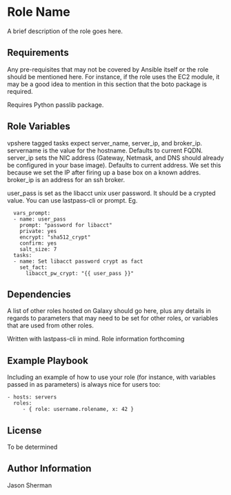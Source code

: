 Role Name
=========

A brief description of the role goes here.

Requirements
------------

Any pre-requisites that may not be covered by Ansible itself or the role should be mentioned here. For instance, if the role uses the EC2 module, it may be a good idea to mention in this section that the boto package is required.

Requires Python passlib package.

Role Variables
--------------

vpshere tagged tasks expect server_name, server_ip, and broker_ip.  servername is the value for the hostname. Defaults to current FQDN. server_ip sets the NIC address (Gateway, Netmask, and DNS should already be configured in your base image). Defaults to current address. We set this because we set the IP after firing up a base box on a known addres.  broker_ip is an address for an ssh broker.

user_pass is set as the libacct unix user password.  It should be a crypted value.  You can use lastpass-cli or prompt.  Eg.

```
  vars_prompt:
  - name: user_pass
    prompt: "password for libacct"
    private: yes
    encrypt: "sha512_crypt"
    confirm: yes
    salt_size: 7
  tasks:
  - name: Set libacct password crypt as fact
    set_fact:
      libacct_pw_crypt: "{{ user_pass }}"
```

Dependencies
------------

A list of other roles hosted on Galaxy should go here, plus any details in regards to parameters that may need to be set for other roles, or variables that are used from other roles.

Written with lastpass-cli in mind. Role information forthcoming

Example Playbook
----------------

Including an example of how to use your role (for instance, with variables passed in as parameters) is always nice for users too:

    - hosts: servers
      roles:
         - { role: username.rolename, x: 42 }

License
-------

To be determined

Author Information
------------------

Jason Sherman

